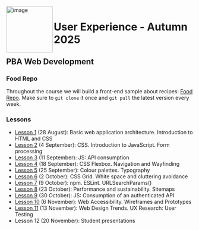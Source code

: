 <img width="125" height="125" alt="image" src="https://github.com/user-attachments/assets/27c75f61-2aab-43f3-b2b7-87c0d1a86e66" align="left" style="z-index: 999;" />

# User Experience - Autumn 2025
## PBA Web Development

### Food Repo
Throughout the course we will build a front-end sample about recipes: [Food Repo](https://github.com/arturomorarioja/js_food_repo_ux_e25).
Make sure to `git clone` it once and `git pull` the latest version every week.

### Lessons

- [Lesson 1](https://github.com/arturomorarioja-kea/WD_UX_E25/blob/main/Lesson01/README.md) (28 August): Basic web application architecture. Introduction to HTML and CSS
- [Lesson 2](https://github.com/arturomorarioja-kea/WD_UX_E25/blob/main/Lesson02/README.md) (4 September): CSS. Introduction to JavaScript. Form processing
- [Lesson 3](https://github.com/arturomorarioja-kea/WD_UX_E25/blob/main/Lesson03/README.md) (11 September): JS: API consumption
- [Lesson 4](https://github.com/arturomorarioja-kea/WD_UX_E25/blob/main/Lesson04/README.md) (18 September): CSS Flexbox. Navigation and Wayfinding
- [Lesson 5](https://github.com/arturomorarioja-kea/WD_UX_E25/blob/main/Lesson05/README.md) (25 September): Colour palettes. Typography
- [Lesson 6](https://github.com/arturomorarioja-kea/WD_UX_E25/blob/main/Lesson06/README.md) (2 October): CSS Grid. White space and cluttering avoidance
- [Lesson 7](https://github.com/arturomorarioja-kea/WD_UX_E25/blob/main/Lesson07/README.md) (9 October): npm. ESLint. URLSearchParams()
- [Lesson 8](https://github.com/arturomorarioja-kea/WD_UX_E25/blob/main/Lesson08/README.md) (23 October): Performance and sustainability. Sitemaps
- [Lesson 9](https://github.com/arturomorarioja-kea/WD_UX_E25/blob/main/Lesson09/README.md) (30 October): JS: Consumption of an authenticated API
- [Lesson 10](https://github.com/arturomorarioja-kea/WD_UX_E25/edit/main/Lesson10/README.md) (6 November): Web Accessibility. Wireframes and Prototypes
- [Lesson 11](https://github.com/arturomorarioja-kea/WD_UX_E25/blob/main/Lesson11/README.md) (13 November): Web Design Trends. UX Research: User Testing
- Lesson 12 (20 November): Student presentations

